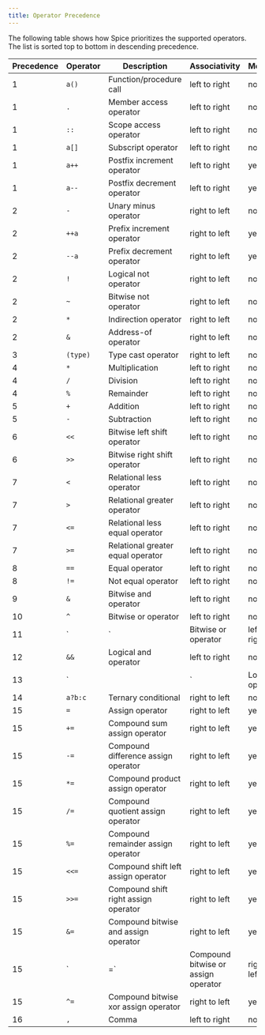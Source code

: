 ```yaml
---
title: Operator Precedence
---
```


The following table shows how Spice prioritizes the supported operators. The list is sorted top to bottom in descending precedence.

| Precedence | Operator | Description                          | Associativity | Modifying |
| ---------- | -------- | ------------------------------------ | ------------- | --------- |
| 1          | `a()`    | Function/procedure call              | left to right | no        |
| 1          | `.`      | Member access operator               | left to right | no        |
| 1          | `::`     | Scope access operator                | left to right | no        |
| 1          | `a[]`    | Subscript operator                   | left to right | no        |
| 1          | `a++`    | Postfix increment operator           | left to right | yes       |
| 1          | `a--`    | Postfix decrement operator           | left to right | yes       |
| 2          | `-`      | Unary minus operator                 | right to left | no        |
| 2          | `++a`    | Prefix increment operator            | right to left | yes       |
| 2          | `--a`    | Prefix decrement operator            | right to left | yes       |
| 2          | `!`      | Logical not operator                 | right to left | no        |
| 2          | `~`      | Bitwise not operator                 | right to left | no        |
| 2          | `*`      | Indirection operator                 | right to left | no        |
| 2          | `&`      | Address-of operator                  | right to left | no        |
| 3          | `(type)` | Type cast operator                   | right to left | no        |
| 4          | `*`      | Multiplication                       | left to right | no        |
| 4          | `/`      | Division                             | left to right | no        |
| 4          | `%`      | Remainder                            | left to right | no        |
| 5          | `+`      | Addition                             | left to right | no        |
| 5          | `-`      | Subtraction                          | left to right | no        |
| 6          | `<<`     | Bitwise left shift operator          | left to right | no        |
| 6          | `>>`     | Bitwise right shift operator         | left to right | no        |
| 7          | `<`      | Relational less operator             | left to right | no        |
| 7          | `>`      | Relational greater operator          | left to right | no        |
| 7          | `<=`     | Relational less equal operator       | left to right | no        |
| 7          | `>=`     | Relational greater equal operator    | left to right | no        |
| 8          | `==`     | Equal operator                       | left to right | no        |
| 8          | `!=`     | Not equal operator                   | left to right | no        |
| 9          | `&`      | Bitwise and operator                 | left to right | no        |
| 10         | `^`      | Bitwise or operator                  | left to right | no        |
| 11         | `|`      | Bitwise or operator                  | left to right | no        |
| 12         | `&&`     | Logical and operator                 | left to right | no        |
| 13         | `||`     | Logical or operator                  | left to right | no        |
| 14         | `a?b:c`  | Ternary conditional                  | right to left | no        |
| 15         | `=`      | Assign operator                      | right to left | yes       |
| 15         | `+=`     | Compound sum assign operator         | right to left | yes       |
| 15         | `-=`     | Compound difference assign operator  | right to left | yes       |
| 15         | `*=`     | Compound product assign operator     | right to left | yes       |
| 15         | `/=`     | Compound quotient assign operator    | right to left | yes       |
| 15         | `%=`     | Compound remainder assign operator   | right to left | yes       |
| 15         | `<<=`    | Compound shift left assign operator  | right to left | yes       |
| 15         | `>>=`    | Compound shift right assign operator | right to left | yes       |
| 15         | `&=`     | Compound bitwise and assign operator | right to left | yes       |
| 15         | `|=`     | Compound bitwise or assign operator  | right to left | yes       |
| 15         | `^=`     | Compound bitwise xor assign operator | right to left | yes       |
| 16         | `,`      | Comma                                | left to right | no        |